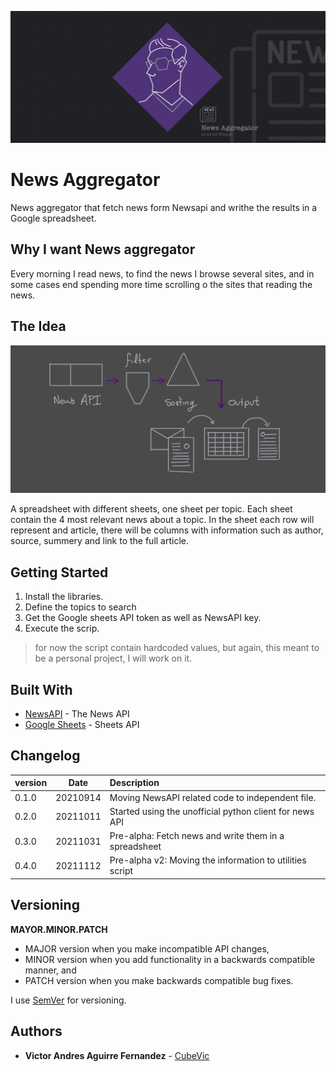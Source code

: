 ![New_Aggregator](News_Aggregator_02.png)
# News Aggregator

News aggregator that fetch news form Newsapi and writhe the results in a Google spreadsheet.

## Why I want News aggregator

Every morning I read news, to find the news I browse several sites, and in some cases end spending more time scrolling o the sites that reading the news.  

## The Idea
![The_idea](The_idea.png)

A spreadsheet with different sheets, one sheet per topic. Each sheet contain the 4 most relevant news about a topic. In the sheet each row will represent and article, there will be columns with information such as author, source, summery and link to the full article.

## Getting Started

1. Install the libraries.
2. Define the topics to search
3. Get the Google sheets API token as well as NewsAPI key.
4. Execute the scrip.

> for now the script contain hardcoded values, but again, this meant to be a personal project, I will work on it.


## Built With

* [NewsAPI](https://newsapi.org/docs) - The News API
* [Google Sheets](https://developers.google.com/sheets/api?hl=ru) - Sheets API

## Changelog

|version | Date | Description|
|:-----|:-------:|:----------|
|0.1.0 | 20210914| Moving NewsAPI related code to independent file.|
|0.2.0 | 20211011| Started using the unofficial python client for news API|
|0.3.0 | 20211031| Pre-alpha: Fetch news and write them in a spreadsheet |
|0.4.0 | 20211112| Pre-alpha v2: Moving the information to utilities script|

## Versioning

**MAYOR.MINOR.PATCH**

* MAJOR version when you make incompatible API changes,
* MINOR version when you add functionality in a backwards compatible manner, and
* PATCH version when you make backwards compatible bug fixes.  

I use [SemVer](http://semver.org/) for versioning. 

## Authors

* **Victor Andres Aguirre Fernandez** -  [CubeVic](https://github.com/CubeVic)
